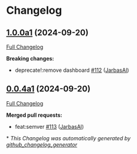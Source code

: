 # Changelog

## [1.0.0a1](https://github.com/OpenVoiceOS/skill-ovos-homescreen/tree/1.0.0a1) (2024-09-20)

[Full Changelog](https://github.com/OpenVoiceOS/skill-ovos-homescreen/compare/0.0.4a1...1.0.0a1)

**Breaking changes:**

- deprecate!:remove dashboard [\#112](https://github.com/OpenVoiceOS/skill-ovos-homescreen/pull/112) ([JarbasAl](https://github.com/JarbasAl))

## [0.0.4a1](https://github.com/OpenVoiceOS/skill-ovos-homescreen/tree/0.0.4a1) (2024-09-20)

[Full Changelog](https://github.com/OpenVoiceOS/skill-ovos-homescreen/compare/0.0.3...0.0.4a1)

**Merged pull requests:**

- feat:semver [\#113](https://github.com/OpenVoiceOS/skill-ovos-homescreen/pull/113) ([JarbasAl](https://github.com/JarbasAl))



\* *This Changelog was automatically generated by [github_changelog_generator](https://github.com/github-changelog-generator/github-changelog-generator)*
